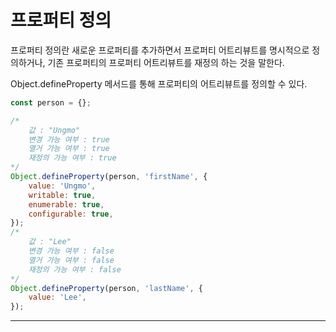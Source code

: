 # 프로퍼티 정의

프로퍼티 정의란 새로운 프로퍼티를 추가하면서 프로퍼티 어트리뷰트를 명시적으로 정의하거나, 기존 프로퍼티의 프로퍼티 어트리뷰트를 재정의 하는 것을 말한다.

Object.defineProperty 메서드를 통해 프로퍼티의 어트리뷰트를 정의할 수 있다.

```javascript
const person = {};

/*
    값 : "Ungmo"
    변경 가능 여부 : true
    열거 가능 여부 : true
    재정의 가능 여부 : true
*/
Object.defineProperty(person, 'firstName', {
    value: 'Ungmo',
    writable: true,
    enumerable: true,
    configurable: true,
});
/*
    값 : "Lee"
    변경 가능 여부 : false
    열거 가능 여부 : false
    재정의 가능 여부 : false
*/
Object.defineProperty(person, 'lastName', {
    value: 'Lee',
});
```

<hr>
